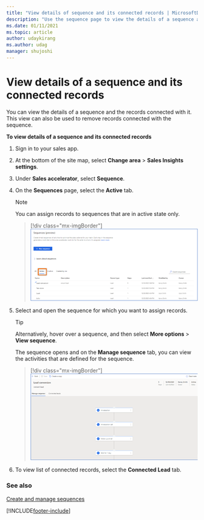 ```yaml
---
title: "View details of sequence and its connected records | MicrosoftDocs"
description: "Use the sequence page to view the details of a sequence and its connected records in sales accelerator in Dynamics 365 Sales."
ms.date: 01/11/2021
ms.topic: article
author: udaykirang
ms.author: udag
manager: shujoshi
---
```


# View details of a sequence and its connected records

You can view the details of a sequence and the records connected with it. This view can also be used to remove records connected with the sequence.

**To view details of a sequence and its connected records**   
1. Sign in to your sales app.   
2. At the bottom of the site map, select **Change area** > **Sales Insights settings**.   
3. Under **Sales accelerator**, select **Sequence**.   
4. On the **Sequences** page, select the **Active** tab.    
    >[!NOTE]
    > You can assign records to sequences that are in active state only.

    > [!div class="mx-imgBorder"]
    > ![Active sequences list view](media/sequence-home-page-active-sequence.png "Active sequences list view")       
5. Select and open the sequence for which you want to assign records.      
    >[!TIP]
    >Alternatively, hover over a sequence, and then select **More options** > **View sequence**.    

    The sequence opens and on the **Manage sequence** tab, you can view the activities that are defined for the sequence.     

    > [!div class="mx-imgBorder"]
    > ![Manage sequence tab of a sequence](media/sequence-manage-sequence-tab.png "Manage sequence tab of a sequence")     
6. To view list of connected records, select the **Connected Lead** tab.    
  
### See also

[Create and manage sequences](create-manage-sequences.md)

[!INCLUDE[footer-include](../includes/footer-banner.md)]
